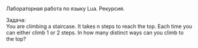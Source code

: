 Лабораторная работа по языку Lua. Рекурсия.  

Задача:  
You are climbing a staircase. It takes n steps to reach the top.
Each time you can either climb 1 or 2 steps. In how many distinct ways can you climb to the top?